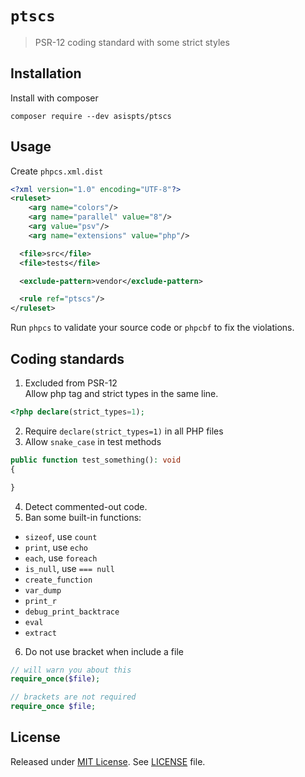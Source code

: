 # `ptscs`
> PSR-12 coding standard with some strict styles

## Installation
Install with composer
```
composer require --dev asispts/ptscs
```

## Usage
Create `phpcs.xml.dist`
```xml
<?xml version="1.0" encoding="UTF-8"?>
<ruleset>
    <arg name="colors"/>
    <arg name="parallel" value="8"/>
    <arg value="psv"/>
    <arg name="extensions" value="php"/>

  <file>src</file>
  <file>tests</file>

  <exclude-pattern>vendor</exclude-pattern>

  <rule ref="ptscs"/>
</ruleset>
```
Run `phpcs` to validate your source code or `phpcbf` to fix the violations.


## Coding standards

1. Excluded from PSR-12 \
Allow php tag and strict types in the same line.
```php
<?php declare(strict_types=1);
```

2. Require `declare(strict_types=1)` in all PHP files
3. Allow `snake_case` in test methods
```php
public function test_something(): void
{

}
```
4. Detect commented-out code.
5. Ban some built-in functions:
  - `sizeof`, use `count`
  - `print`, use `echo`
  - `each`, use `foreach`
  - `is_null`, use `=== null`
  - `create_function`
  - `var_dump`
  - `print_r`
  - `debug_print_backtrace`
  - `eval`
  - `extract`
6. Do not use bracket when include a file
```php
// will warn you about this
require_once($file);

// brackets are not required
require_once $file;
```


## License
Released under [MIT License](https://opensource.org/licenses/MIT).
See [LICENSE](https://github.com/asispts/ptscs/blob/master/LICENSE) file.
